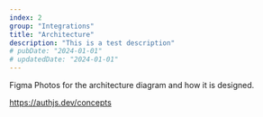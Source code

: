 ```yaml
---
index: 2
group: "Integrations"
title: "Architecture"
description: "This is a test description"
# pubDate: "2024-01-01"
# updatedDate: "2024-01-01"
---
```


Figma Photos for the architecture diagram and how it is designed.

https://authjs.dev/concepts
